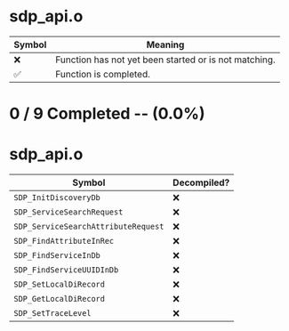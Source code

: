 # sdp_api.o
| Symbol | Meaning 
| ------------- | ------------- 
| :x: | Function has not yet been started or is not matching. 
| :white_check_mark: | Function is completed. 


# 0 / 9 Completed -- (0.0%)
# sdp_api.o
| Symbol | Decompiled? |
| ------------- | ------------- |
| `SDP_InitDiscoveryDb` | :x: |
| `SDP_ServiceSearchRequest` | :x: |
| `SDP_ServiceSearchAttributeRequest` | :x: |
| `SDP_FindAttributeInRec` | :x: |
| `SDP_FindServiceInDb` | :x: |
| `SDP_FindServiceUUIDInDb` | :x: |
| `SDP_SetLocalDiRecord` | :x: |
| `SDP_GetLocalDiRecord` | :x: |
| `SDP_SetTraceLevel` | :x: |
